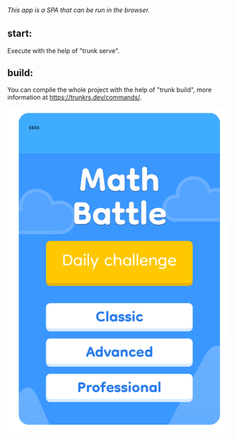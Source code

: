 ###### This app is a SPA that can be run in the browser.

## start: 
Execute with the help of "trunk serve".

## build: 
You can compile the whole project with the help of "trunk build", more information at https://trunkrs.dev/commands/.

![alt text](https://raw.githubusercontent.com/luislozad/app_math_mattle_rust/main/screen_app.png)
